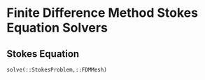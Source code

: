 # Finite Difference Method Stokes Equation Solvers

## Stokes Equation

```@docs
solve(::StokesProblem,::FDMMesh)
```
